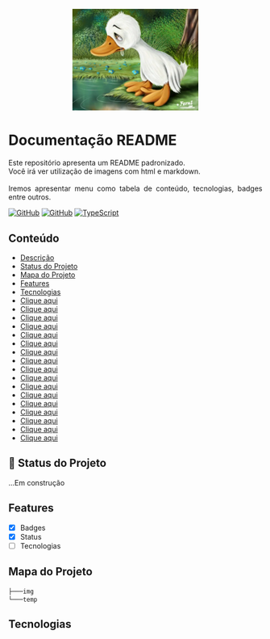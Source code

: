 <p width="100%" align="center"><img src="./img/logo.webp" alt="logo" width="250px"></p>

# Documentação README

<p id="descricao" align="justify">Este repositório apresenta um README padronizado.<br>Você irá ver utilização de imagens com html e markdown.<br><br> Iremos apresentar menu como tabela de conteúdo, tecnologias, badges entre outros.
</p>

[![GitHub](https://img.shields.io/badge/--181717?logo=github&logoColor=ffffff)](https://github.com/) [![GitHub](https://badgen.net/badge/icon/github?icon=github&label)](https://github.com) [![TypeScript](https://img.shields.io/badge/--3178C6?logo=typescript&logoColor=ffffff)](https://www.typescriptlang.org/)

## Conteúdo
<ul>  
    <li><a href="#descricao">Descrição</a></li>
    <li><a href="#status">Status do Projeto</a></li>
    <li><a href="#mapa">Mapa do Projeto</a></li>
    <li><a href="#features">Features</a></li>
    <li><a href="#tecnologias">Tecnologias</a></li>
    <li><a href="">Clique aqui</a></li>
    <li><a href="">Clique aqui</a></li>
    <li><a href="">Clique aqui</a></li>
    <li><a href="">Clique aqui</a></li>
    <li><a href="">Clique aqui</a></li>
    <li><a href="">Clique aqui</a></li>
    <li><a href="">Clique aqui</a></li>
    <li><a href="">Clique aqui</a></li>
    <li><a href="">Clique aqui</a></li>
    <li><a href="">Clique aqui</a></li>
    <li><a href="">Clique aqui</a></li>
    <li><a href="">Clique aqui</a></li>
    <li><a href="">Clique aqui</a></li>
    <li><a href="">Clique aqui</a></li>
    <li><a href="">Clique aqui</a></li>
    <li><a href="">Clique aqui</a></li>
    <li><a href="">Clique aqui</a></li>
</ul>

## :rocket: Status do Projeto

<p id="status">...Em construção</p>

<p id="features"></p>

## Features
- [X] Badges
- [X] Status
- [ ] Tecnologias

<p id="mapa"></p>

## Mapa do Projeto

```.
├───img
└───temp
```

## Tecnologias